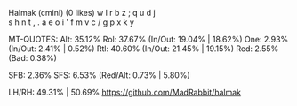 Halmak (cmini) (0 likes)
  w l r b z  ; q u d j  
  s h n t ,  . a e o i '
  f m v c /  g p x k y  

MT-QUOTES:
  Alt: 35.12%
  Rol: 37.67%   (In/Out: 19.04% | 18.62%)
  One:  2.93%   (In/Out:  2.41% |  0.52%)
  Rtl: 40.60%   (In/Out: 21.45% | 19.15%)
  Red:  2.55%   (Bad:     0.38%)

  SFB: 2.36%
  SFS: 6.53%    (Red/Alt: 0.73% | 5.80%)

  LH/RH: 49.31% | 50.69%
  https://github.com/MadRabbit/halmak
  